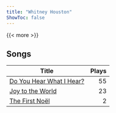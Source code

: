 ```yaml
---
title: "Whitney Houston"
ShowToc: false
---
```


{{< more >}}

## Songs
Title | Plays 
----- | -----: 
[Do You Hear What I Hear?](/songs/do-you-hear-what-i-hear) | 55
[Joy to the World](/songs/joy-to-the-world) | 23
[The First Noël](/songs/the-first-noel) | 2

